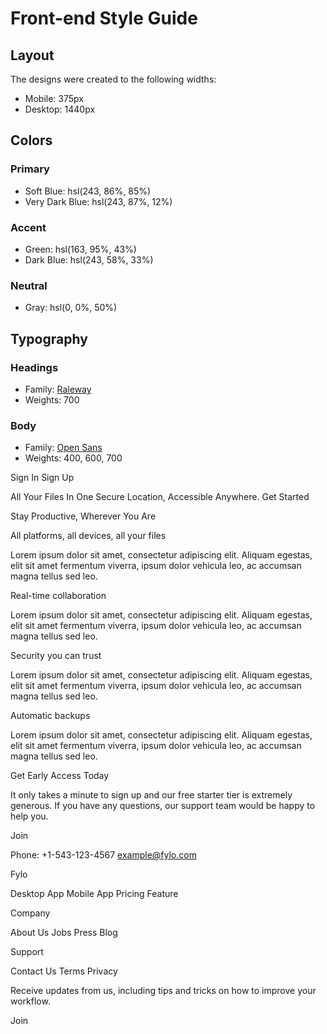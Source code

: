 # Front-end Style Guide

## Layout

The designs were created to the following widths:

- Mobile: 375px
- Desktop: 1440px

## Colors

### Primary

- Soft Blue: hsl(243, 86%, 85%)
- Very Dark Blue: hsl(243, 87%, 12%)

### Accent

- Green: hsl(163, 95%, 43%)
- Dark Blue: hsl(243, 58%, 33%)

### Neutral

- Gray: hsl(0, 0%, 50%)

## Typography

### Headings

- Family: [Raleway](https://fonts.google.com/specimen/Raleway)
- Weights: 700

### Body

- Family: [Open Sans](https://fonts.google.com/specimen/Open+Sans)
- Weights: 400, 600, 700



Sign In
  Sign Up 

  All Your Files In One Secure Location, Accessible Anywhere.
  Get Started

  Stay Productive, Wherever You Are

  All platforms, all devices, all your files

  Lorem ipsum dolor sit amet, consectetur adipiscing elit. Aliquam 
  egestas, elit sit amet fermentum viverra, ipsum dolor vehicula 
  leo, ac accumsan magna tellus sed leo.

  Real-time collaboration

  Lorem ipsum dolor sit amet, consectetur adipiscing elit. Aliquam 
  egestas, elit sit amet fermentum viverra, ipsum dolor vehicula 
  leo, ac accumsan magna tellus sed leo.

  Security you can trust

  Lorem ipsum dolor sit amet, consectetur adipiscing elit. Aliquam 
  egestas, elit sit amet fermentum viverra, ipsum dolor vehicula 
  leo, ac accumsan magna tellus sed leo.

  Automatic backups

  Lorem ipsum dolor sit amet, consectetur adipiscing elit. Aliquam 
  egestas, elit sit amet fermentum viverra, ipsum dolor vehicula leo, 
  ac accumsan magna tellus sed leo.

  Get Early Access Today

  It only takes a minute to sign up and our free starter tier is extremely 
  generous. If you have any questions, our support team would be happy to 
  help you.

  Join

  Phone: +1-543-123-4567
  example@fylo.com

  Fylo

  Desktop App
  Mobile App
  Pricing
  Feature

  Company

  About Us
  Jobs
  Press
  Blog

  Support

  Contact Us
  Terms
  Privacy

  Receive updates from us, including tips and tricks on how to improve your workflow.

  Join